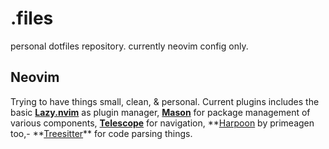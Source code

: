 # .files

personal dotfiles repository. currently neovim config only.

## Neovim

Trying to have things small, clean, & personal. Current plugins includes the basic **[Lazy.nvim](https://github.com/folke/lazy.nvim)** as plugin manager, **[Mason](https://github.com/williamboman/mason.nvim)** for package management of various components, **[Telescope](https://github.com/nvim-telescope/telescope.nvim)** for navigation, **[Harpoon](https://github.com.ThePrimeagen/harpoon) by primeagen too,- **[Treesitter](https://github.com/nvim-treesitter/nvim-treesitter)\*\* for code parsing things.
